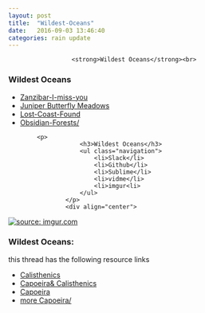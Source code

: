 ```yaml
---
layout: post
title:  "Wildest-Oceans"
date:   2016-09-03 13:46:40
categories: rain update
---
```



<div align="center">

	<strong>Wildest Oceans</strong><br>
</div><div align="left">
<p>
						<h3>Wildest Oceans</h3> 
						<ul class="navigation">
						    <li><a href="http://www.military.com/military-fitness/workouts/avoid-gym-by-using-calisthenics">Zanzibar-I-miss-you</a></li>
						    <li><a href="https://www.onnit.com/academy/the-top-5-capoeira-moves-to-get-started/">Juniper Butterfly Meadows</a></li>
						    <li><a href="https://www.theguardian.com/lifeandstyle/2007/mar/17/healthandwellbeing.features4">Lost-Coast-Found</a></li>
						    <li><a href="http://www.capoeira-world.com/capoeira-moves/free-capoeira-video-lessons/">Obsidian-Forests/<a></li>
						</ul>
						</p>

			<p>
						<h3>Wildest Oceans</h3>
						<ul class="navigation">
						    <li>Slack</li>
						    <li>Github</li>
						    <li>Sublime</li>
						    <li>vidme</li>
						    <li>imgur<li>
						</ul>
					</p>	
					<div align="center">
<a href="http://imgur.com/ViypdCb"><img src="http://i.imgur.com/ViypdCb.jpg" title="source: imgur.com" /></a>
</div><div>			
<p>
						<h3>Wildest Oceans:</h3> this thread has the following resource links
						<ul class="navigation">
						    <li><a href="http://www.military.com/military-fitness/workouts/avoid-gym-by-using-calisthenics">Calisthenics</a></li>
						    <li><a href="https://www.onnit.com/academy/the-top-5-capoeira-moves-to-get-started/">Capoeira&amp; Calisthenics</a></li>
						    <li><a href="https://www.theguardian.com/lifeandstyle/2007/mar/17/healthandwellbeing.features4">Capoeira</a></li>
						    <li><a href="http://www.capoeira-world.com/capoeira-moves/free-capoeira-video-lessons/">more Capoeira/<a></li>
						</ul>
						</p>
</div>
